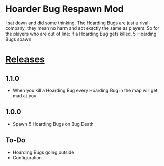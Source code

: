 # Hoarder Bug Respawn Mod
I sat down and did some thinking. The Hoarding Bugs are just a rival company, they mean no harm and act exactly the same as players.
So for the players who are out of line: if a Hoarding Bug gets killed, 5 Hoarding Bugs spawn

# [Releases](https://github.com/LunaSakura154/LC_BugRespawnMod/releases/)

## 1.1.0
- When you kill a Hoarding Bug every Hoarding Bug in the map will get mad at you

## 1.0.0
- Spawn 5 Hoarding Bugs on Bug Death

## To-Do
- Hoarding Bugs going outside
- Configuration
